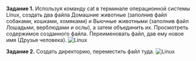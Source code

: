 **Задание 1.**
Используя команду cat в терминале операционной системы Linux, создать
два файла Домашние животные (заполнив файл собаками, кошками,
хомяками) и Вьючные животными (заполнив файл Лошадьми, верблюдами и
ослы), а затем объединить их. Просмотреть содержимое созданного файла.
Переименовать файл, дав ему новое имя (Друзья человека).
<image src="/screens/screen1.jpg" alt="Linux">

**Задание 2.**
Создать директорию, переместить файл туда.
<image src="/screens/screen2.jpg" alt="Linux">
